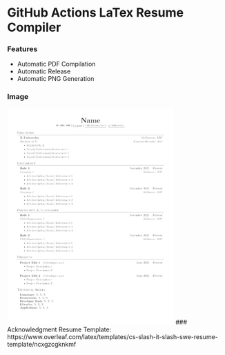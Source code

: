 # GitHub Actions LaTex Resume Compiler
### Features
- Automatic PDF Compilation
- Automatic Release
- Automatic PNG Generation

### Image
<img height=500 src="./resume.png">
### Acknowledgment
Resume Template: https://www.overleaf.com/latex/templates/cs-slash-it-slash-swe-resume-template/ncxgzcgknkmf
